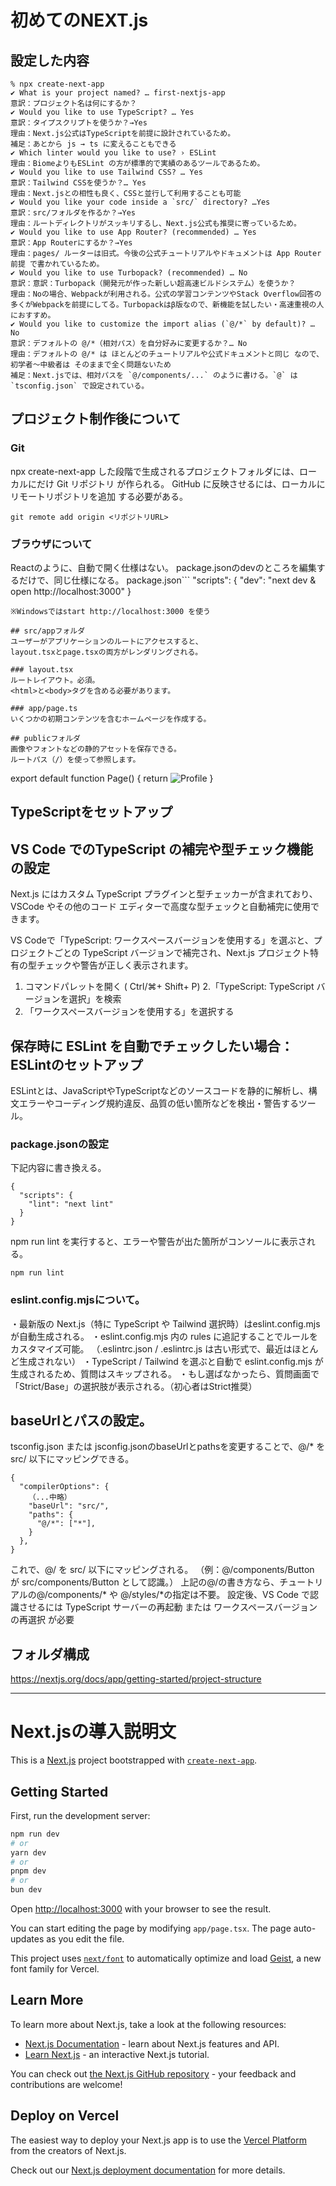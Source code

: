 # 初めてのNEXT.js

## 設定した内容
```
% npx create-next-app
✔ What is your project named? … first-nextjs-app
意訳：プロジェクト名は何にするか？
✔ Would you like to use TypeScript? … Yes
意訳：タイプスクリプトを使うか？→Yes
理由：Next.js公式はTypeScriptを前提に設計されているため。
補足：あとから js → ts に変えることもできる
✔ Which linter would you like to use? › ESLint 
理由：BiomeよりもESLint の方が標準的で実績のあるツールであるため。
✔ Would you like to use Tailwind CSS? … Yes
意訳：Tailwind CSSを使うか？… Yes
理由：Next.jsとの相性も良く、CSSと並行して利用することも可能
✔ Would you like your code inside a `src/` directory? …Yes
意訳：src/フォルダを作るか？→Yes
理由：ルートディレクトリがスッキリするし、Next.js公式も推奨に寄っているため。
✔ Would you like to use App Router? (recommended) … Yes
意訳：App Routerにするか？→Yes
理由：pages/ ルーターは旧式。今後の公式チュートリアルやドキュメントは App Router 前提 で書かれているため。
✔ Would you like to use Turbopack? (recommended) … No 
意訳：意訳：Turbopack（開発元が作った新しい超高速ビルドシステム）を使うか？
理由：Noの場合、Webpackが利用される。公式の学習コンテンツやStack Overflow回答の多くがWebpackを前提にしてる。Turbopackはβ版なので、新機能を試したい・高速重視の人におすすめ。
✔ Would you like to customize the import alias (`@/*` by default)? … No
意訳：デフォルトの @/*（相対パス）を自分好みに変更するか？… No 
理由：デフォルトの @/* は ほとんどのチュートリアルや公式ドキュメントと同じ なので、
初学者〜中級者は そのままで全く問題ないため
補足：Next.jsでは、相対パスを `@/components/...` のように書ける。`@` は `tsconfig.json` で設定されている。
```

## プロジェクト制作後について
### Git
npx create-next-app した段階で生成されるプロジェクトフォルダには、ローカルにだけ Git リポジトリ が作られる。
GitHub に反映させるには、ローカルに リモートリポジトリを追加 する必要がある。
```
git remote add origin <リポジトリURL>
```

### ブラウザについて
Reactのように、自動で開く仕様はない。
package.jsonのdevのところを編集するだけで、同じ仕様になる。
package.json```
"scripts": {
  "dev": "next dev & open http://localhost:3000"
}
```
※Windowsではstart http://localhost:3000 を使う

## src/appフォルダ
ユーザーがアプリケーションのルートにアクセスすると、
layout.tsxとpage.tsxの両方がレンダリングされる。

### layout.tsx
ルートレイアウト。必須。 
<html>と<body>タグを含める必要があります。

### app/page.ts
いくつかの初期コンテンツを含むホームページを作成する。

## publicフォルダ
画像やフォントなどの静的アセットを保存できる。
ルートパス（/）を使って参照します。
```
export default function Page() {
  return <Image src="/profile.png" alt="Profile" width={100} height={100} />
}


## TypeScriptをセットアップ
## VS Code でのTypeScript の補完や型チェック機能の設定
Next.js にはカスタム TypeScript プラグインと型チェッカーが含まれており、VSCode やその他のコード エディターで高度な型チェックと自動補完に使用できます。

VS Codeで「TypeScript: ワークスペースバージョンを使用する」を選ぶと、プロジェクトごとの TypeScript バージョンで補完され、Next.js プロジェクト特有の型チェックや警告が正しく表示されます。

1. コマンドパレットを開く ( Ctrl/⌘+ Shift+ P)
2.「TypeScript: TypeScript バージョンを選択」を検索
3. 「ワークスペースバージョンを使用する」を選択する


## 保存時に ESLint を自動でチェックしたい場合：ESLintのセットアップ
ESLintとは、JavaScriptやTypeScriptなどのソースコードを静的に解析し、構文エラーやコーディング規約違反、品質の低い箇所などを検出・警告するツール。

### package.jsonの設定
下記内容に書き換える。
```
{
  "scripts": {
    "lint": "next lint"
  }
}
```

npm run lint を実行すると、エラーや警告が出た箇所がコンソールに表示される。
```
npm run lint
```

### eslint.config.mjsについて。
・最新版の Next.js（特に TypeScript や Tailwind 選択時）はeslint.config.mjs が自動生成される。
・eslint.config.mjs 内の rules に追記することでルールをカスタマイズ可能。
（.eslintrc.json / .eslintrc.js は古い形式で、最近はほとんど生成されない）
・TypeScript / Tailwind を選ぶと自動で eslint.config.mjs が生成されるため、質問はスキップされる。
・もし選ばなかったら、質問画面で「Strict/Base」の選択肢が表示される。（初心者はStrict推奨）


## baseUrlとパスの設定。
tsconfig.json または jsconfig.jsonのbaseUrlとpathsを変更することで、@/* を src/ 以下にマッピングできる。
```
{
  "compilerOptions": {
    （...中略）
    "baseUrl": "src/",
    "paths": {
      "@/*": ["*"],
    }
  },
}
```
これで、@/ を src/ 以下にマッピングされる。
（例：@/components/Button が src/components/Button として認識。）
上記の@/の書き方なら、チュートリアルの@/components/* や @/styles/*の指定は不要。
設定後、VS Code で認識させるには TypeScript サーバーの再起動 または ワークスペースバージョンの再選択 が必要

## フォルダ構成
https://nextjs.org/docs/app/getting-started/project-structure



---

# Next.jsの導入説明文

This is a [Next.js](https://nextjs.org) project bootstrapped with [`create-next-app`](https://nextjs.org/docs/app/api-reference/cli/create-next-app).

## Getting Started

First, run the development server:

```bash
npm run dev
# or
yarn dev
# or
pnpm dev
# or
bun dev
```

Open [http://localhost:3000](http://localhost:3000) with your browser to see the result.

You can start editing the page by modifying `app/page.tsx`. The page auto-updates as you edit the file.

This project uses [`next/font`](https://nextjs.org/docs/app/building-your-application/optimizing/fonts) to automatically optimize and load [Geist](https://vercel.com/font), a new font family for Vercel.

## Learn More

To learn more about Next.js, take a look at the following resources:

- [Next.js Documentation](https://nextjs.org/docs) - learn about Next.js features and API.
- [Learn Next.js](https://nextjs.org/learn) - an interactive Next.js tutorial.

You can check out [the Next.js GitHub repository](https://github.com/vercel/next.js) - your feedback and contributions are welcome!

## Deploy on Vercel

The easiest way to deploy your Next.js app is to use the [Vercel Platform](https://vercel.com/new?utm_medium=default-template&filter=next.js&utm_source=create-next-app&utm_campaign=create-next-app-readme) from the creators of Next.js.

Check out our [Next.js deployment documentation](https://nextjs.org/docs/app/building-your-application/deploying) for more details.
